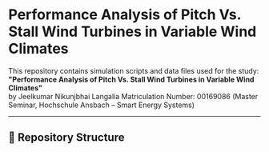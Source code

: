 # Performance Analysis of Pitch Vs. Stall Wind Turbines in Variable Wind Climates

This repository contains simulation scripts and data files used for the study:  
**"Performance Analysis of Pitch Vs. Stall Wind Turbines in Variable Wind Climates"**  
by Jeelkumar Nikunjbhai Langalia 
Matriculation Number: 00169086 
(Master Seminar, Hochschule Ansbach – Smart Energy Systems)

---

## 📁 Repository Structure


